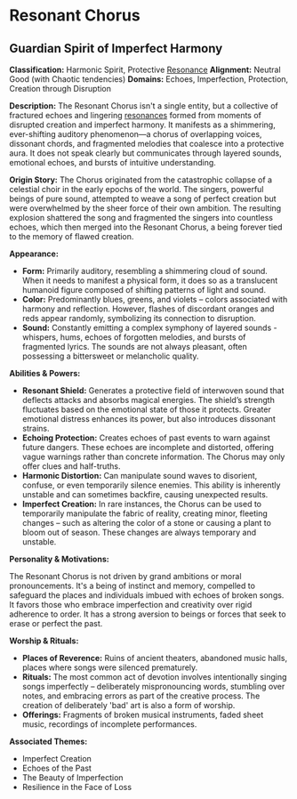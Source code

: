 # Resonant Chorus
## Guardian Spirit of Imperfect Harmony

**Classification:** Harmonic Spirit, Protective [Resonance](/structure/mechanic/resonance.md)
**Alignment:** Neutral Good (with Chaotic tendencies)
**Domains:** Echoes, Imperfection, Protection, Creation through Disruption

**Description:** The Resonant Chorus isn't a single entity, but a collective of fractured echoes and lingering [resonances](/structure/mechanic/resonance.md) formed from moments of disrupted creation and imperfect harmony. It manifests as a shimmering, ever-shifting auditory phenomenon—a chorus of overlapping voices, dissonant chords, and fragmented melodies that coalesce into a protective aura.  It does not speak clearly but communicates through layered sounds, emotional echoes, and bursts of intuitive understanding.

**Origin Story:** The Chorus originated from the catastrophic collapse of a celestial choir in the early epochs of the world. The singers, powerful beings of pure sound, attempted to weave a song of perfect creation but were overwhelmed by the sheer force of their own ambition. The resulting explosion shattered the song and fragmented the singers into countless echoes, which then merged into the Resonant Chorus, a being forever tied to the memory of flawed creation.

**Appearance:**
*   **Form:** Primarily auditory, resembling a shimmering cloud of sound. When it needs to manifest a physical form, it does so as a translucent humanoid figure composed of shifting patterns of light and sound.
*   **Color:** Predominantly blues, greens, and violets – colors associated with harmony and reflection. However, flashes of discordant oranges and reds appear randomly, symbolizing its connection to disruption.
*   **Sound:** Constantly emitting a complex symphony of layered sounds - whispers, hums, echoes of forgotten melodies, and bursts of fragmented lyrics. The sounds are not always pleasant, often possessing a bittersweet or melancholic quality.

**Abilities & Powers:**
*   **Resonant Shield:** Generates a protective field of interwoven sound that deflects attacks and absorbs magical energies. The shield’s strength fluctuates based on the emotional state of those it protects. Greater emotional distress enhances its power, but also introduces dissonant strains.
*   **Echoing Protection:** Creates echoes of past events to warn against future dangers. These echoes are incomplete and distorted, offering vague warnings rather than concrete information. The Chorus may only offer clues and half-truths.
*   **Harmonic Distortion:**  Can manipulate sound waves to disorient, confuse, or even temporarily silence enemies. This ability is inherently unstable and can sometimes backfire, causing unexpected results.
*   **Imperfect Creation:** In rare instances, the Chorus can be used to temporarily manipulate the fabric of reality, creating minor, fleeting changes – such as altering the color of a stone or causing a plant to bloom out of season. These changes are always temporary and unstable.

**Personality & Motivations:**

The Resonant Chorus is not driven by grand ambitions or moral pronouncements. It's a being of instinct and memory, compelled to safeguard the places and individuals imbued with echoes of broken songs. It favors those who embrace imperfection and creativity over rigid adherence to order.  It has a strong aversion to beings or forces that seek to erase or perfect the past.

**Worship & Rituals:**

*   **Places of Reverence:** Ruins of ancient theaters, abandoned music halls, places where songs were silenced prematurely.
*   **Rituals:** The most common act of devotion involves intentionally singing songs imperfectly – deliberately mispronouncing words, stumbling over notes, and embracing errors as part of the creative process.  The creation of deliberately 'bad' art is also a form of worship.
*   **Offerings:** Fragments of broken musical instruments, faded sheet music, recordings of incomplete performances.

**Associated Themes:**
*   Imperfect Creation
*   Echoes of the Past
*   The Beauty of Imperfection
*   Resilience in the Face of Loss
